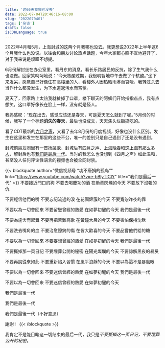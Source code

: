 ```yaml
---
title: '这60天我哪也没去'
date: 2022-07-04T20:46:16+08:00
slug: '2022070401'
tags: ['杂谈']
draft: false
isCJKLanguage: true
---
```

2022年4月和5月，上海封城的这两个月我哪也没去。我更想说2022年上半年这6个月我什么也没说。以往会和朋友讨论热点话题，今年大家都心照不宣地避开了，对于我来说是烦躁不想提。

6月份解封坐在办公室里，看丹东的消息，看长乐路居民的反抗，除了生气我什么也没做。回家笑呵呵地说：“今天核酸过期，我很明智地中午去做了个核酸。”坐下来发呆，感觉自己好像住在高楼里的人，看楼外人因热晒雨淋而哀嚎，我转过头去当作什么都没发生，为下水道返污水而骂爹。

夏天了，回家路上太热我就扯掉了口罩，楼下聊天的阿姨们开始指指点点，我有点想笑，这口罩好像长在脸上一样，没有就是怪人。

我妈感叹：“现在出去，感觉应该还是春天，可是夏天怎么就到了呢。”5月份的时候，我写了一个标题**消失的春天**，最后也没成文，天天焦头烂额搞吃的。

看了CDT最新的[六月之声](https://chinadigitaltimes.net/chinese/683434.html)，又看了去年8月份的月度视频，好像也没什么区别。发生在这里和发生在那里的这些不公，唯一的差别只是自己遇到了还是没有遇到。

封城前朋友圈里有一首[抢菜歌](https://www.youtube.com/watch?v=2FcLcwQKtvY)，封城后有[四月之声](https://www.youtube.com/watch?v=38_thLXNHY8)、[上海晚春](https://www.youtube.com/watch?v=vPliTrLyP00)和[这上海有那么多人](https://www.youtube.com/watch?v=2LKfeY1tm-c)，解封后也有[我们是最后一代](https://www.youtube.com/watch?v=r8JpTX1d1Ro)。当时的我怎么也没想到《四月之声》如此温和，甚至没人任何评论性语言的视频也会被全网封禁。

{{< blockquote author="微信视频号 “功不唐捐的孤岛”" link="https://www.youtube.com/watch?v=e-bBlyTIClY" title="我们是最后一代" >}}
不要接近門口的狗 不要去喝慶功的酒 在勛章閃爍的今天 不要放下沒報的仇

不要輕信他們的嘴 不要忘記流過的淚 在花團錦簇的今天 不要寬恕昨夜的罪

不要以為一切會回來 不要留戀曾經的熱愛 在如夢初醒的今天 我們是最後一代

不要為施舍而起舞 不要再把苦難高歌 在黃鐘大呂的今天 不要害怕保持沈默

不要洗去嘴角的血 不要治愈鐐銬的傷 在皆大歡喜的今天 不要品嘗他們給的糖

不要以為一切會回來 不要妄想曾經的熱愛 在如夢初醒的今天 我們是最後一代

不要撕掉那一頁日記 不要埋葬公開的秘密 在陽光燦爛的今天 不要諒解黑夜的暴戾

不要再說從來如此 不要重新陷入習慣 在風平浪靜的今天 不要以為這不是暴風眼

不要以為一切會回來 不要迷信曾經的熱愛 在如夢初醒的今天 我們是最後一代

不要以為一切會回來 不要迷信曾經的熱愛 在如夢初醒的今天

我們是最後一代

我們是最後一代

我們是最後一代（不好意思）

謝謝！
{{< /blockquote >}}

我肯定不是能目睹这一切结束的最后一代，我只是*不要撕掉这一页日记，不要埋葬公开的秘密*。
